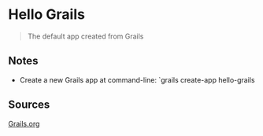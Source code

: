 # Hello Grails

> The default app created from Grails



## Notes

- Create a new Grails app at command-line:  `grails create-app hello-grails




## Sources

[Grails.org](https://grails.org/)



